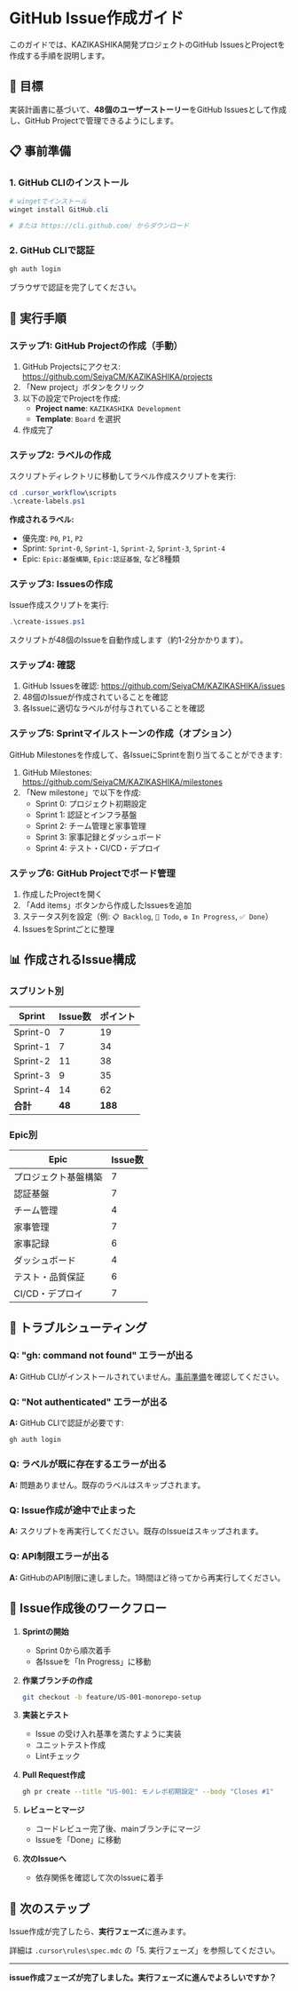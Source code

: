 # GitHub Issue作成ガイド

このガイドでは、KAZIKASHIKA開発プロジェクトのGitHub IssuesとProjectを作成する手順を説明します。

## 🎯 目標

実装計画書に基づいて、**48個のユーザーストーリー**をGitHub Issuesとして作成し、GitHub Projectで管理できるようにします。

## 📋 事前準備

### 1. GitHub CLIのインストール

```powershell
# wingetでインストール
winget install GitHub.cli

# または https://cli.github.com/ からダウンロード
```

### 2. GitHub CLIで認証

```powershell
gh auth login
```

ブラウザで認証を完了してください。

## 🚀 実行手順

### ステップ1: GitHub Projectの作成（手動）

1. GitHub Projectsにアクセス: https://github.com/SeiyaCM/KAZIKASHIKA/projects
2. 「New project」ボタンをクリック
3. 以下の設定でProjectを作成:
   - **Project name**: `KAZIKASHIKA Development`
   - **Template**: `Board` を選択
4. 作成完了

### ステップ2: ラベルの作成

スクリプトディレクトリに移動してラベル作成スクリプトを実行:

```powershell
cd .cursor_workflow\scripts
.\create-labels.ps1
```

**作成されるラベル:**
- 優先度: `P0`, `P1`, `P2`
- Sprint: `Sprint-0`, `Sprint-1`, `Sprint-2`, `Sprint-3`, `Sprint-4`
- Epic: `Epic:基盤構築`, `Epic:認証基盤`, など8種類

### ステップ3: Issuesの作成

Issue作成スクリプトを実行:

```powershell
.\create-issues.ps1
```

スクリプトが48個のIssueを自動作成します（約1-2分かかります）。

### ステップ4: 確認

1. GitHub Issuesを確認: https://github.com/SeiyaCM/KAZIKASHIKA/issues
2. 48個のIssueが作成されていることを確認
3. 各Issueに適切なラベルが付与されていることを確認

### ステップ5: Sprintマイルストーンの作成（オプション）

GitHub Milestonesを作成して、各IssueにSprintを割り当てることができます:

1. GitHub Milestones: https://github.com/SeiyaCM/KAZIKASHIKA/milestones
2. 「New milestone」で以下を作成:
   - Sprint 0: プロジェクト初期設定
   - Sprint 1: 認証とインフラ基盤
   - Sprint 2: チーム管理と家事管理
   - Sprint 3: 家事記録とダッシュボード
   - Sprint 4: テスト・CI/CD・デプロイ

### ステップ6: GitHub Projectでボード管理

1. 作成したProjectを開く
2. 「Add items」ボタンから作成したIssuesを追加
3. ステータス列を設定（例: `📋 Backlog`, `🚀 Todo`, `⚙️ In Progress`, `✅ Done`）
4. IssuesをSprintごとに整理

## 📊 作成されるIssue構成

### スプリント別

| Sprint | Issue数 | ポイント |
|--------|---------|---------|
| Sprint-0 | 7 | 19 |
| Sprint-1 | 7 | 34 |
| Sprint-2 | 11 | 38 |
| Sprint-3 | 9 | 35 |
| Sprint-4 | 14 | 62 |
| **合計** | **48** | **188** |

### Epic別

| Epic | Issue数 |
|------|---------|
| プロジェクト基盤構築 | 7 |
| 認証基盤 | 7 |
| チーム管理 | 4 |
| 家事管理 | 7 |
| 家事記録 | 6 |
| ダッシュボード | 4 |
| テスト・品質保証 | 6 |
| CI/CD・デプロイ | 7 |

## 🔧 トラブルシューティング

### Q: "gh: command not found" エラーが出る
**A:** GitHub CLIがインストールされていません。[事前準備](#事前準備)を確認してください。

### Q: "Not authenticated" エラーが出る
**A:** GitHub CLIで認証が必要です:
```powershell
gh auth login
```

### Q: ラベルが既に存在するエラーが出る
**A:** 問題ありません。既存のラベルはスキップされます。

### Q: Issue作成が途中で止まった
**A:** スクリプトを再実行してください。既存のIssueはスキップされます。

### Q: API制限エラーが出る
**A:** GitHubのAPI制限に達しました。1時間ほど待ってから再実行してください。

## 📝 Issue作成後のワークフロー

1. **Sprintの開始**
   - Sprint 0から順次着手
   - 各Issueを「In Progress」に移動

2. **作業ブランチの作成**
   ```bash
   git checkout -b feature/US-001-monorepo-setup
   ```

3. **実装とテスト**
   - Issue の受け入れ基準を満たすように実装
   - ユニットテスト作成
   - Lintチェック

4. **Pull Request作成**
   ```bash
   gh pr create --title "US-001: モノレポ初期設定" --body "Closes #1"
   ```

5. **レビューとマージ**
   - コードレビュー完了後、mainブランチにマージ
   - Issueを「Done」に移動

6. **次のIssueへ**
   - 依存関係を確認して次のIssueに着手

## 🎯 次のステップ

Issue作成が完了したら、**実行フェーズ**に進みます。

詳細は `.cursor\rules\spec.mdc` の「5. 実行フェーズ」を参照してください。

---

**issue作成フェーズが完了しました。実行フェーズに進んでよろしいですか？**
